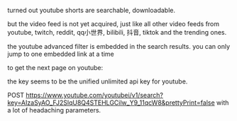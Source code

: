 turned out youtube shorts are searchable, downloadable.

but the video feed is not yet acquired, just like all other video feeds from youtube, twitch, reddit, qq小世界, bilibili, 抖音, tiktok and the trending ones.

the youtube advanced filter is embedded in the search results. you can only jump to one embedded link at a time

to get the next page on youtube:

the key seems to be the unified unlimited api key for youtube.

POST https://www.youtube.com/youtubei/v1/search?key=AIzaSyAO_FJ2SlqU8Q4STEHLGCilw_Y9_11qcW8&prettyPrint=false with a lot of headaching parameters.